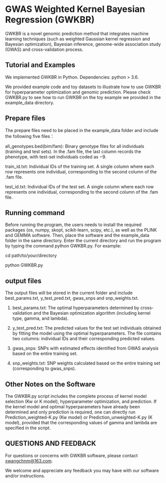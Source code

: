 # GWAS Weighted Kernel Bayesian Regression (GWKBR)
GWKBR is a novel genomic prediction method that integrates machine learning techniques (such as weighted Gaussian kernel regression and Bayesian optimization), Bayesian inference, genome-wide association study (GWAS) and cross-validation process.

## Tutorial and Examples
We implemented GWKBR in Python. Dependencies: python > 3.6.

We provided example code and toy datasets to illustrate how to use GWKBR for hyperparameter optimization and genomic prediction. Please check GWKBR.py to see how to run GWKBR on the toy example we provided in the example_data directory.

## Prepare files
The prepare files need to be placed in the example_data folder and include the following five files：

all_genotypes.bed(bim/fam): Binary genotype files for all individuals (training and test sets). In the .fam file, the last column records the phenotype, with test-set individuals coded as −9.

train_id.txt: Individual IDs of the training set. A single column where each row represents one individual, corresponding to the second column of the .fam file. 

test_id.txt: Individual IDs of the test set. A single column where each row represents one individual, corresponding to the second column of the .fam file.

## Running command
Before running the program, the users needs to install the required packages (os, numpy, skopt, scikit-learn, scipy, etc.), as well as the PLINK and GEMMA software. Then, place the software and the example_data folder in the same directory. Enter the current directory and run the program by typing the command python GWKBR.py. For example:

cd path/to/your/directory

python GWKBR.py

## output files
The output files will be stored in the current folder and include best_params.txt, y_test_pred.txt, gwas_snps and snp_weights.txt.

1. best_params.txt: The optimal hyperparameters determined by cross-validation and the Bayesian optimization algorithm (including kernel type, gamma, and lambda).

2. y_test_pred.txt: The predicted values for the test set individuals obtained by fitting the model using the optimal hyperparameters. The file contains two columns: individual IDs and their corresponding predicted values.

3. gwas_snps: SNPs with estimated effects identified from GWAS analysis based on the entire training set.

4. snp_weights.txt: SNP weights calculated based on the entire training set (corresponding to gwas_snps).

## Other Notes on the Software
The GWKBR.py script includes the complete process of kernel model selection (Kw or K model), hyperparameter optimization, and prediction. If the kernel model and optimal hyperparameters have already been determined and only prediction is required, one can directly run Prediction_weighted-K.py (Kw model) or Prediction_unweighted-K.py (K model), provided that the corresponding values of gamma and lambda are specified in the script.

## QUESTIONS AND FEEDBACK
For questions or concerns with GWKBR software, please contact xwangchnm@163.com.

We welcome and appreciate any feedback you may have with our software and/or instructions.
